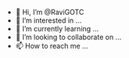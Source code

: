 - 👋 Hi, I’m @RaviGOTC
- 👀 I’m interested in ...
- 🌱 I’m currently learning ...
- 💞️ I’m looking to collaborate on ...
- 📫 How to reach me ...

<!---
RaviGOTC/RaviGOTC is a ✨ special ✨ repository because its `README.md` (this file) appears on your GitHub profile.
You can click the Preview link to take a look at your changes.
--->
